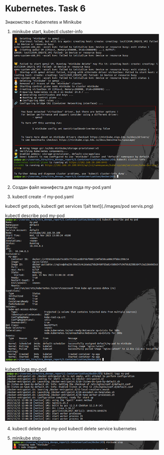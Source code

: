 # Kubernetes. Task 6
Знакомство с Kubernetes и Minikube


1. minikube start, kubectl cluster-info
![alt text](./images/start.png)

2. Создан файл манифеста для пода my-pod.yaml

3. kubectl create -f my-pod.yaml

kubectl get pods, kubectl get services
![alt text](./images/pod servis.png)

kubectl describe pod my-pod
![alt text](./images/describe.png)

kubectl logs my-pod
![alt text](./images/logs.png)

4. kubectl delete pod my-pod
kubectl delete service kubernetes


5. minikube stop
![alt text](./images/stop.png)

